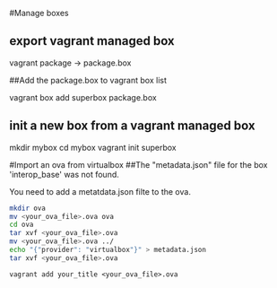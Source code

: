 #Manage boxes

## export vagrant managed box
vagrant package
-> package.box

##Add the package.box to vagrant box list

vagrant box add superbox package.box

## init a new box from a vagrant managed box
mkdir mybox
cd mybox
vagrant init superbox

#Import an ova from virtualbox
##The "metadata.json" file for the box 'interop_base' was not found.

You need to add a metatdata.json filte to the ova.

```bash
mkdir ova
mv <your_ova_file>.ova ova
cd ova
tar xvf <your_ova_file>.ova
mv <your_ova_file>.ova ../
echo "{"provider": "virtualbox"}" > metadata.json
tar xvf <your_ova_file>.ova
```
`vagrant add your_title <your_ova_file>.ova`
